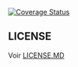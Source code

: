 [![Coverage Status](https://coveralls.io/repos/github/GuillaumeDmns/website-back/badge.svg)](https://coveralls.io/github/GuillaumeDmns/website-back)

## LICENSE

Voir [LICENSE.MD](LICENSE.md)
